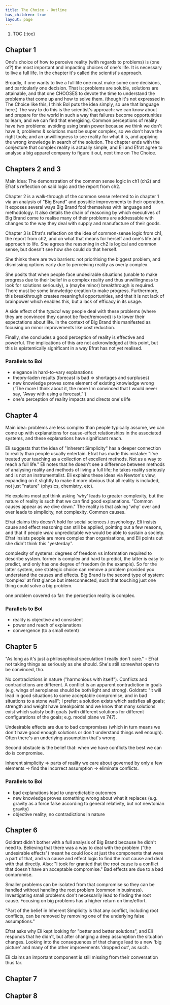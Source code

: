 ```yaml
---
title: The Choice - Outline
has_children: true
layout: page
---
```


1. TOC
{:toc}

## Chapter 1

One's choice of how to perceive reality (with regards to problems) is (one of?) the most important and impacting
choices of one's life. It is necessary to live a full life. In the chapter it's called the scientist's approach.

Broadly, if one wants to live a full life one must make some core decisions, and particularly one decision. That is:
problems are soluble, solutions are attainable, and that one CHOOSES to devote the time to understand the problems that
come up and how to solve them. (though it's not expressed in The Choice like this, I think BoI puts the idea simply, so
use that language here.) The way to do this is the scientist's approach: we can know about and prepare for the world in
such a way that failures become opportunities to learn, and we can find that energising. Common perceptions of reality
have two problems: avoiding using brain power because we think we don't have it, problems & solutions must be super
complex, so we don't have the right tools; and an unwillingness to see reality for what it is, and applying the wrong
knowledge in search of the solution. The chapter ends with the conjecture that complex reality is actually simple, and Eli
and Efrat agree to analyse a big apparel company to figure it out, next time on The Choice.

## Chapters 2 and 3

Main Idea: The demonstration of the common sense logic in ch1 (ch2) and Efrat's reflection on said logic and the report from ch2.

Chapter 2 is a walk-through of the common sense referred to in
chapter 1 via an analysis of "Big Brand" and possible improvements to their operation. It
exposes several ways Big Brand fool themselves with language and methodology. It also
details the chain of reasoning by which executives of Big Brand come to realise many of
their problems are addressable with changes to the way they deal with supply and
manufacture of their goods. 

Chapter 3 is Efrat's reflection on the idea of common-sense logic from ch1, the report from ch2, and on what that means
for herself and one's life and approach to life. She agrees the reasoning in ch2 is logical
and common sense, but doesn't see how she could do that herself. 

She thinks there are
two barriers: not prioritising the biggest problem, and dismissing options early due to
perceiving reality as overly complex.

She posits that when people face undesirable situations (unable to make progress due to their belief in a complex reality and thus unwillingness to look for solutions seriously), a (maybe minor) breakthrough is required. There must be some knowledge creation to make progress.
Furthermore, this breakthrough creates meaningful opportunities, and that it is not lack of brainpower which enables this, but a lack of efficacy in its usage.

A side effect of the *typical* way people deal with these problems (where they are convinced they cannot be fixed/removed) is to lower their expectations about life. In the context of Big Brand this manifested as focusing on minor improvements like cost reduction.

Finally, she concludes a good perception of reality is effective and powerful. The implications of this are not acknowledged at this point, but this is epistemically significant in a way Efrat has not yet realised.

### Parallels to BoI

* elegance in hard-to-vary explanations
* theory-laden results (forecast is bad => shortages and surpluses)
* new knowledge proves some element of existing knowledge wrong ('The more I think about it, the more I'm convinced that I would never say, "Away with using a forecast,"')
* one's perception of reality impacts and directs one's life

## Chapter 4

Main idea: problems are less complex than people typically assume, we can come up with explanations for cause-effect relationships in the associated systems, and these explanations have significant reach.

Eli suggests that the idea of "Inherent Simplicity" has a deeper connection to reality than people usually entertain. Efrat has made this mistake: "I've treated your teaching as a collection of excellent methods. Not as a way to reach a full life." Eli notes that he doesn't see a difference between methods of analysing reality and methods of living a full life; he takes reality seriously and is not an instrumentalist. Eli explains these ideas via Newton's view, expanding on it slightly to make it more obvious that all reality is included, not just "nature" (physics, chemistry, etc).

He explains most ppl think asking 'why' leads to greater complexity, but the nature of reality is such that we can find good explanations. "Common causes appear as we dive down." The reality is that asking 'why' over and over leads to simplicity, not complexity. Common causes.

Efrat claims this doesn't hold for social sciences / psychology. Eli insists cause and effect reasoning can still be applied, pointing out a few reasons, and that if people *were* unpredictable we would be able to sustain a society. Efrat insists people are more complex than organisations, and Eli points out she didn't think this "yesterday".

complexity of systems: degrees of freedom vs information required to describe system. former is complex and hard to predict, the latter is easy to predict, and only has one degree of freedom (in the example). So for the latter system, one strategic choice can remove a problem provided you understand the causes and effects. Big Brand is the second type of system: 'complex' at first glance but interconnected, such that touching just one thing could solve a big problem.

one problem covered so far: the perception reality is complex.

### Parallels to BoI

* reality is objective and consistent
* power and reach of explanations
* convergence (to a small extent)

## Chapter 5

"As long as it's just a philosophical speculation I really don't care." - Efrat not taking things as seriously as she should. She's still somewhat open to be convinced, tho.

No contradictions in nature ("harmonious with itself"). Conflicts and contradictions are different. A conflict is an apparent contradiction in goals (e.g. wings of aeroplanes should be both light and strong). Goldratt: "it will lead in good situations to some acceptable compromise, and in bad situations to a stone wall"; I prefer: a solution exists which satisfies all goals; strength and weight have breakpoints and we know that many solutions exist which satisfy both goals (with different solutions for different configurations of the goals; e.g. model plane vs 747).

Undesirable effects are due to bad compromises (which in turn means we don't have good enough solutions or don't understand things well enough). Often there's an underlying assumption that's wrong.

Second obstacle is the belief that: when we have conflicts the best we can do is compromise.

Inherent simplicity => parts of reality we care about governed by only a few elements => find the incorrect assumption => eliminate conflicts.

### Parallels to BoI

* bad explanations lead to unpredictable outcomes
* new knowledge proves something wrong about what it replaces (e.g. gravity as a force false according to general relativity, but not newtonian gravity)
* objective reality; no contradictions in nature

## Chapter 6

Goldratt didn't bother with a full analysis of Big Brand because he didn't need to. Believing that there was a way to deal with the problem ("the undesirable effects") meant he could look at just the components that were a part of that, and via cause and effect logic to find the root cause and deal with that directly. Also: "I took for granted that the root cause is a conflict that doesn't have an acceptable compromise." Bad effects are due to a bad compromise.

Smaller problems can be isolated from that compromise so they can be handled without handling the root problem (common in business). Investigating small problems don't necessarily lead to finding the root cause. Focusing on big problems has a higher return on time/effort.

"Part of the belief in Inherent Simplicity is that any conflict, including root conflicts, can be removed by removing one of the underlying false assumptions."

Efrat asks why Eli kept looking for "better and better solutions", and Eli responds that he didn't, but after changing a deep assumption the situation changes. Looking into the consequences of that change lead to a new 'big picture' and many of the other improvements 'dropped out', as such.

Eli claims an important component is still missing from their conversation thus far.

## Chapter 7



## Chapter 8
